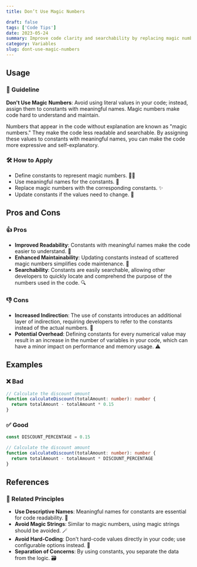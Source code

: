 ```yaml
---
title: Don’t Use Magic Numbers

draft: false
tags: ['Code Tips']
date: 2023-05-24
summary: Improve code clarity and searchability by replacing magic numbers with constants. Make your code more expressive and self-explanatory.
category: Variables
slug: dont-use-magic-numbers
---
```


## Usage

### 📝 Guideline

**Don't Use Magic Numbers**: Avoid using literal values in your code; instead, assign them to constants with meaningful names. Magic numbers make code hard to understand and maintain.

Numbers that appear in the code without explanation are known as "magic numbers." They make the code less readable and searchable. By assigning these values to constants with meaningful names, you can make the code more expressive and self-explanatory.

### 🛠️ How to Apply

- Define constants to represent magic numbers. 🧙‍♂️
- Use meaningful names for the constants. 🌟
- Replace magic numbers with the corresponding constants. ✨
- Update constants if the values need to change. 🔄

## Pros and Cons

### 👍 Pros

- **Improved Readability**: Constants with meaningful names make the code easier to understand. 📖
- **Enhanced Maintainability**: Updating constants instead of scattered magic numbers simplifies code maintenance. 🔧
- **Searchability**: Constants are easily searchable, allowing other developers to quickly locate and comprehend the purpose of the numbers used in the code. 🔍

### 👎 Cons

- **Increased Indirection**: The use of constants introduces an additional layer of indirection, requiring developers to refer to the constants instead of the actual numbers. 🔄
- **Potential Overhead**: Defining constants for every numerical value may result in an increase in the number of variables in your code, which can have a minor impact on performance and memory usage. ⚠️

## Examples

### ❌ Bad

```typescript
// Calculate the discount amount
function calculateDiscount(totalAmount: number): number {
  return totalAmount - totalAmount * 0.15
}
```

### ✅ Good

```typescript
const DISCOUNT_PERCENTAGE = 0.15

// Calculate the discount amount
function calculateDiscount(totalAmount: number): number {
  return totalAmount - totalAmount * DISCOUNT_PERCENTAGE
}
```

## References

### 🔀 Related Principles

- **Use Descriptive Names**: Meaningful names for constants are essential for code readability. 🌈
- **Avoid Magic Strings**: Similar to magic numbers, using magic strings should be avoided. 🪄
- **Avoid Hard-Coding**: Don't hard-code values directly in your code; use configurable options instead. 🚫
- **Separation of Concerns**: By using constants, you separate the data from the logic. 🗃️
